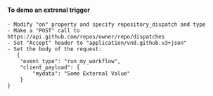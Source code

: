 #### To demo an extrenal trigger

    - Modify "on" property and specify repository_dispatch and type
    - Make a "POST" call to https://api.github.com/repos/owner/repo/dispatches
    - Set "Accept" header to "application/vnd.github.v3+json"
    - Set the body of the request:
       {
        "event_type": "run_my_workflow",
        "client_payload": {
            "mydata": "Some External Value"
        }
    }
